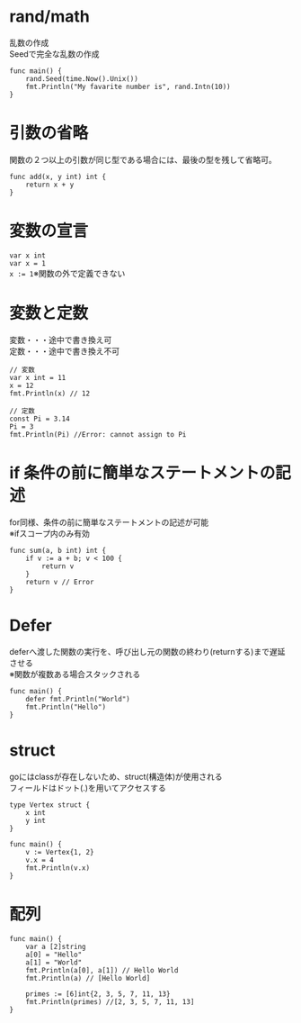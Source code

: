 # rand/math
乱数の作成  
Seedで完全な乱数の作成
```
func main() {
    rand.Seed(time.Now().Unix())
    fmt.Println("My favarite number is", rand.Intn(10))
}
```

# 引数の省略
関数の２つ以上の引数が同じ型である場合には、最後の型を残して省略可。
```
func add(x, y int) int {
    return x + y
}
```

# 変数の宣言

`var x int`  
`var x = 1`  
`x := 1`※関数の外で定義できない

# 変数と定数

変数・・・途中で書き換え可  
定数・・・途中で書き換え不可  

```
// 変数
var x int = 11
x = 12
fmt.Println(x) // 12

// 定数
const Pi = 3.14
Pi = 3
fmt.Println(Pi) //Error: cannot assign to Pi
```

# if 条件の前に簡単なステートメントの記述
for同様、条件の前に簡単なステートメントの記述が可能  
※ifスコープ内のみ有効
```
func sum(a, b int) int {
    if v := a + b; v < 100 {
        return v
    }
    return v // Error
}
```

# Defer
deferへ渡した関数の実行を、呼び出し元の関数の終わり(returnする)まで遅延させる  
※関数が複数ある場合スタックされる
```
func main() {
    defer fmt.Println("World")
    fmt.Println("Hello")
}
```

# struct
goにはclassが存在しないため、struct(構造体)が使用される  
フィールドはドット(.)を用いてアクセスする
```
type Vertex struct {
    x int
    y int
}

func main() {
    v := Vertex{1, 2}
    v.x = 4
    fmt.Println(v.x)
}
```

# 配列
```
func main() {
    var a [2]string
    a[0] = "Hello"
    a[1] = "World"
    fmt.Println(a[0], a[1]) // Hello World
    fmt.Println(a) // [Hello World]
    
    primes := [6]int{2, 3, 5, 7, 11, 13}
    fmt.Println(primes) //[2, 3, 5, 7, 11, 13]
}
```
